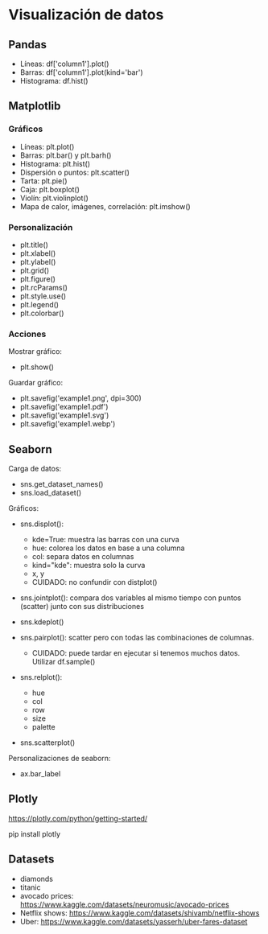 
# Visualización de datos

## Pandas

* Líneas: df['column1'].plot()
* Barras: df['column1'].plot(kind='bar')
* Histograma: df.hist()

## Matplotlib

### Gráficos

* Líneas: plt.plot()
* Barras: plt.bar() y plt.barh()
* Histograma: plt.hist()
* Dispersión o puntos: plt.scatter()
* Tarta: plt.pie()
* Caja: plt.boxplot()
* Violín: plt.violinplot()
* Mapa de calor, imágenes, correlación: plt.imshow()

### Personalización

* plt.title()
* plt.xlabel()
* plt.ylabel()
* plt.grid()
* plt.figure()
* plt.rcParams()
* plt.style.use()
* plt.legend()
* plt.colorbar()

### Acciones

Mostrar gráfico:
* plt.show()

Guardar gráfico:
* plt.savefig('example1.png', dpi=300)
* plt.savefig('example1.pdf')
* plt.savefig('example1.svg')
* plt.savefig('example1.webp')


## Seaborn

Carga de datos:

* sns.get_dataset_names()
* sns.load_dataset()

Gráficos:


* sns.displot(): 
    * kde=True: muestra las barras con una curva
    * hue: colorea los datos en base a una columna
    * col: separa datos en columnas
    * kind="kde": muestra solo la curva
    * x, y
    * CUIDADO: no confundir con distplot()

* sns.jointplot(): compara dos variables al mismo tiempo con puntos (scatter) junto con sus distribuciones

* sns.kdeplot()

* sns.pairplot(): scatter pero con todas las combinaciones de columnas.
    * CUIDADO: puede tardar en ejecutar si tenemos muchos datos. Utilizar df.sample()

* sns.relplot():
    * hue
    * col
    * row
    * size
    * palette
* sns.scatterplot()



Personalizaciones de seaborn:

* ax.bar_label

## Plotly

https://plotly.com/python/getting-started/

pip install plotly


## Datasets

* diamonds
* titanic
* avocado prices: https://www.kaggle.com/datasets/neuromusic/avocado-prices
* Netflix shows: https://www.kaggle.com/datasets/shivamb/netflix-shows
* Uber: https://www.kaggle.com/datasets/yasserh/uber-fares-dataset


